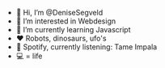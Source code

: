 - 👋 Hi, I’m @DeniseSegveld
- 👀 I’m interested in Webdesign
- 🌱 I’m currently learning Javascript
- :heart: Robots, dinosaurs, ufo's
- :musical_note: Spotify, currently listening: Tame Impala
- :computer: = life

